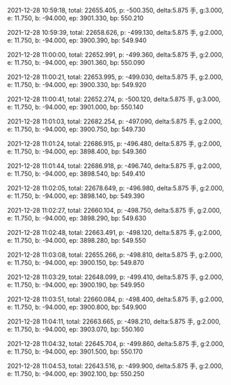 2021-12-28 10:59:18, total: 22655.405, p: -500.350, delta:5.875 手, g:3.000, e: 11.750, b: -94.000, ep: 3901.330, bp: 550.210

2021-12-28 10:59:39, total: 22658.626, p: -499.130, delta:5.875 手, g:2.000, e: 11.750, b: -94.000, ep: 3900.390, bp: 549.940

2021-12-28 11:00:00, total: 22652.991, p: -499.360, delta:5.875 手, g:2.000, e: 11.750, b: -94.000, ep: 3901.360, bp: 550.090

2021-12-28 11:00:21, total: 22653.995, p: -499.030, delta:5.875 手, g:2.000, e: 11.750, b: -94.000, ep: 3900.330, bp: 549.920

2021-12-28 11:00:41, total: 22652.274, p: -500.120, delta:5.875 手, g:3.000, e: 11.750, b: -94.000, ep: 3901.000, bp: 550.140

2021-12-28 11:01:03, total: 22682.254, p: -497.090, delta:5.875 手, g:2.000, e: 11.750, b: -94.000, ep: 3900.750, bp: 549.730

2021-12-28 11:01:24, total: 22686.915, p: -496.480, delta:5.875 手, g:2.000, e: 11.750, b: -94.000, ep: 3898.400, bp: 549.360

2021-12-28 11:01:44, total: 22686.918, p: -496.740, delta:5.875 手, g:2.000, e: 11.750, b: -94.000, ep: 3898.540, bp: 549.410

2021-12-28 11:02:05, total: 22678.649, p: -496.980, delta:5.875 手, g:2.000, e: 11.750, b: -94.000, ep: 3898.140, bp: 549.390

2021-12-28 11:02:27, total: 22660.104, p: -498.750, delta:5.875 手, g:2.000, e: 11.750, b: -94.000, ep: 3898.290, bp: 549.630

2021-12-28 11:02:48, total: 22663.491, p: -498.120, delta:5.875 手, g:2.000, e: 11.750, b: -94.000, ep: 3898.280, bp: 549.550

2021-12-28 11:03:08, total: 22655.266, p: -498.810, delta:5.875 手, g:2.000, e: 11.750, b: -94.000, ep: 3900.150, bp: 549.870

2021-12-28 11:03:29, total: 22648.099, p: -499.410, delta:5.875 手, g:2.000, e: 11.750, b: -94.000, ep: 3900.190, bp: 549.950

2021-12-28 11:03:51, total: 22660.084, p: -498.400, delta:5.875 手, g:2.000, e: 11.750, b: -94.000, ep: 3900.800, bp: 549.900

2021-12-28 11:04:11, total: 22663.665, p: -498.210, delta:5.875 手, g:2.000, e: 11.750, b: -94.000, ep: 3903.070, bp: 550.160

2021-12-28 11:04:32, total: 22645.704, p: -499.860, delta:5.875 手, g:2.000, e: 11.750, b: -94.000, ep: 3901.500, bp: 550.170

2021-12-28 11:04:53, total: 22643.516, p: -499.900, delta:5.875 手, g:2.000, e: 11.750, b: -94.000, ep: 3902.100, bp: 550.250